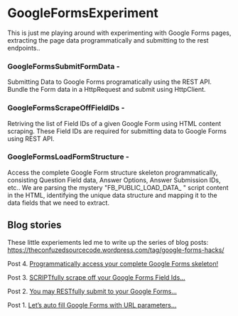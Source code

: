 # GoogleFormsExperiment

This is just me playing around with experimenting with Google Forms pages, extracting the page data programmatically and submitting to the rest endpoints..

### GoogleFormsSubmitFormData - 
Submitting Data to Google Forms programatically using the REST API. Bundle the Form data in a HttpRequest and submit using HttpClient.
### GoogleFormsScrapeOffFieldIDs -
Retriving the list of Field IDs of a given Google Form using HTML content scraping. These Field IDs are required for submitting data to Google Forms using REST API.
### GoogleFormsLoadFormStructure -
Access the complete Google Form structure skeleton programmatically, consisting Question Field data, Answer Options, Answer Submission IDs, etc.. We are parsing the mystery "FB_PUBLIC_LOAD_DATA_ " script content in the HTML, identifying the unique data structure and mapping it to the data fields that we need to extract.

## Blog stories

These little experiements led me to write up the series of blog posts: 
https://theconfuzedsourcecode.wordpress.com/tag/google-forms-hacks/

Post 4. [Programmatically access your complete Google Forms skeleton!](https://theconfuzedsourcecode.wordpress.com/2019/12/15/programmatically-access-your-complete-google-forms-skeleton/)

Post 3. [SCRIPTfully scrape off your Google Forms Field Ids…](https://theconfuzedsourcecode.wordpress.com/2019/11/24/scriptfully-scrape-off-your-google-forms-field-ids/)

Post 2. [You may RESTfully submit to your Google Forms…](https://theconfuzedsourcecode.wordpress.com/2019/11/11/you-may-restfully-submit-to-your-google-forms/)

Post 1. [Let’s auto fill Google Forms with URL parameters…](https://theconfuzedsourcecode.wordpress.com/2019/11/10/lets-auto-fill-google-forms-with-url-parameters/)



